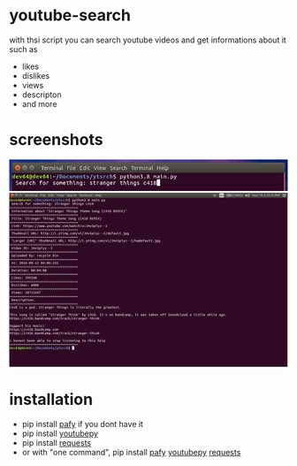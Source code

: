 # youtube-search
with thsi script you can search youtube videos and get informations about it such as
* likes
* dislikes
* views
* descripton
* and more

# screenshots
![example](https://github.com/devlocalhost/youtube-search/blob/main/pic1.png)
![example](https://github.com/devlocalhost/youtube-search/blob/main/pic2.png)

# installation
* pip install [pafy](https://pypi.org/project/pafy/) if you dont have it
* pip install [youtubepy](https://pypi.org/project/youtubepy/)
* pip install [requests](https://pypi.org/project/requests/)
* or with "one command", pip install [pafy](https://pypi.org/project/pafy/) [youtubepy](https://pypi.org/project/youtubepy/) [requests](https://pypi.org/project/requests/)

